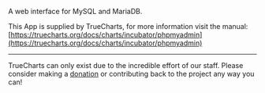 A web interface for MySQL and MariaDB.

This App is supplied by TrueCharts, for more information visit the manual: [https://truecharts.org/docs/charts/incubator/phpmyadmin](https://truecharts.org/docs/charts/incubator/phpmyadmin)

---

TrueCharts can only exist due to the incredible effort of our staff.
Please consider making a [donation](https://truecharts.org/docs/about/sponsor) or contributing back to the project any way you can!
